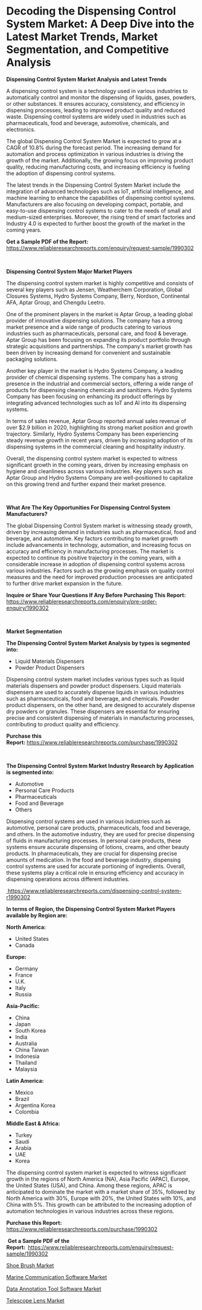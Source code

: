 <p><h1>Decoding the Dispensing Control System Market: A Deep Dive into the Latest Market Trends, Market Segmentation, and Competitive Analysis</h1></p><p><strong>Dispensing Control System Market Analysis and Latest Trends</strong></p>
<p><p>A dispensing control system is a technology used in various industries to automatically control and monitor the dispensing of liquids, gases, powders, or other substances. It ensures accuracy, consistency, and efficiency in dispensing processes, leading to improved product quality and reduced waste. Dispensing control systems are widely used in industries such as pharmaceuticals, food and beverage, automotive, chemicals, and electronics.</p><p>The global Dispensing Control System Market is expected to grow at a CAGR of 10.8% during the forecast period. The increasing demand for automation and process optimization in various industries is driving the growth of the market. Additionally, the growing focus on improving product quality, reducing manufacturing costs, and increasing efficiency is fueling the adoption of dispensing control systems.</p><p>The latest trends in the Dispensing Control System Market include the integration of advanced technologies such as IoT, artificial intelligence, and machine learning to enhance the capabilities of dispensing control systems. Manufacturers are also focusing on developing compact, portable, and easy-to-use dispensing control systems to cater to the needs of small and medium-sized enterprises. Moreover, the rising trend of smart factories and Industry 4.0 is expected to further boost the growth of the market in the coming years.</p></p>
<p><strong>Get a Sample PDF of the Report:&nbsp;</strong> <a href="https://www.reliableresearchreports.com/enquiry/request-sample/1990302">https://www.reliableresearchreports.com/enquiry/request-sample/1990302</a></p>
<p>&nbsp;</p>
<p><strong>Dispensing Control System Major Market Players</strong></p>
<p><p>The dispensing control system market is highly competitive and consists of several key players such as Jensen, Weatherchem Corporation, Global Closures Systems, Hydro Systems Company, Berry, Nordson, Continental AFA, Aptar Group, and Chengdu Leetro.</p><p>One of the prominent players in the market is Aptar Group, a leading global provider of innovative dispensing solutions. The company has a strong market presence and a wide range of products catering to various industries such as pharmaceuticals, personal care, and food & beverage. Aptar Group has been focusing on expanding its product portfolio through strategic acquisitions and partnerships. The company's market growth has been driven by increasing demand for convenient and sustainable packaging solutions.</p><p>Another key player in the market is Hydro Systems Company, a leading provider of chemical dispensing systems. The company has a strong presence in the industrial and commercial sectors, offering a wide range of products for dispensing cleaning chemicals and sanitizers. Hydro Systems Company has been focusing on enhancing its product offerings by integrating advanced technologies such as IoT and AI into its dispensing systems.</p><p>In terms of sales revenue, Aptar Group reported annual sales revenue of over $2.9 billion in 2020, highlighting its strong market position and growth trajectory. Similarly, Hydro Systems Company has been experiencing steady revenue growth in recent years, driven by increasing adoption of its dispensing systems in the commercial cleaning and hospitality industry.</p><p>Overall, the dispensing control system market is expected to witness significant growth in the coming years, driven by increasing emphasis on hygiene and cleanliness across various industries. Key players such as Aptar Group and Hydro Systems Company are well-positioned to capitalize on this growing trend and further expand their market presence.</p></p>
<p>&nbsp;</p>
<p><strong>What Are The Key Opportunities For Dispensing Control System Manufacturers?</strong></p>
<p><p>The global Dispensing Control System market is witnessing steady growth, driven by increasing demand in industries such as pharmaceutical, food and beverage, and automotive. Key factors contributing to market growth include advancements in technology, automation, and increasing focus on accuracy and efficiency in manufacturing processes. The market is expected to continue its positive trajectory in the coming years, with a considerable increase in adoption of dispensing control systems across various industries. Factors such as the growing emphasis on quality control measures and the need for improved production processes are anticipated to further drive market expansion in the future.</p></p>
<p><strong>Inquire or Share Your Questions If Any Before Purchasing This Report:</strong> <a href="https://www.reliableresearchreports.com/enquiry/pre-order-enquiry/1990302">https://www.reliableresearchreports.com/enquiry/pre-order-enquiry/1990302</a></p>
<p>&nbsp;</p>
<p><strong>Market Segmentation</strong></p>
<p><strong>The Dispensing Control System Market Analysis by types is segmented into:</strong></p>
<p><ul><li>Liquid Materials Dispensers</li><li>Powder Product Dispensers</li></ul></p>
<p><p>Dispensing control system market includes various types such as liquid materials dispensers and powder product dispensers. Liquid materials dispensers are used to accurately dispense liquids in various industries such as pharmaceuticals, food and beverage, and chemicals. Powder product dispensers, on the other hand, are designed to accurately dispense dry powders or granules. These dispensers are essential for ensuring precise and consistent dispensing of materials in manufacturing processes, contributing to product quality and efficiency.</p></p>
<p><strong>Purchase this Report:&nbsp;</strong><a href="https://www.reliableresearchreports.com/purchase/1990302">https://www.reliableresearchreports.com/purchase/1990302</a></p>
<p>&nbsp;</p>
<p><strong>The Dispensing Control System Market Industry Research by Application is segmented into:</strong></p>
<p><ul><li>Automotive</li><li>Personal Care Products</li><li>Pharmaceuticals</li><li>Food and Beverage</li><li>Others</li></ul></p>
<p><p>Dispensing control systems are used in various industries such as automotive, personal care products, pharmaceuticals, food and beverage, and others. In the automotive industry, they are used for precise dispensing of fluids in manufacturing processes. In personal care products, these systems ensure accurate dispensing of lotions, creams, and other beauty products. In pharmaceuticals, they are crucial for dispensing precise amounts of medication. In the food and beverage industry, dispensing control systems are used for accurate portioning of ingredients. Overall, these systems play a critical role in ensuring efficiency and accuracy in dispensing operations across different industries.</p></p>
<p><a href="https://www.reliableresearchreports.com/dispensing-control-system-r1990302">&nbsp;https://www.reliableresearchreports.com/dispensing-control-system-r1990302</a></p>
<p><strong>In terms of Region, the Dispensing Control System Market Players available by Region are:</strong></p>
<p>
    <p> <strong> North America: </strong>
        <ul>
            <li>United States</li>
            <li>Canada</li>
        </ul>
        </p> 
    <p> <strong> Europe: </strong>
        <ul>
            <li>Germany</li>
            <li>France</li>
            <li>U.K.</li>
            <li>Italy</li>
            <li>Russia</li>
        </ul>
        </p> 
    <p> <strong> Asia-Pacific: </strong>
        <ul>
            <li>China</li>
            <li>Japan</li>
            <li>South Korea</li>
            <li>India</li>
            <li>Australia</li>
            <li>China Taiwan</li>
            <li>Indonesia</li>
            <li>Thailand</li>
            <li>Malaysia</li>
        </ul>
        </p> 
    <p> <strong> Latin America: </strong>
        <ul>
            <li>Mexico</li>
            <li>Brazil</li>
            <li>Argentina Korea</li>
            <li>Colombia</li>
        </ul>
        </p> 
    <p> <strong> Middle East & Africa: </strong>
        <ul>
            <li>Turkey</li>
            <li>Saudi</li>
            <li>Arabia</li>
            <li>UAE</li>
            <li>Korea</li>
        </ul>
    </p>
    </p>
<p><p>The dispensing control system market is expected to witness significant growth in the regions of North America (NA), Asia Pacific (APAC), Europe, the United States (USA), and China. Among these regions, APAC is anticipated to dominate the market with a market share of 35%, followed by North America with 30%, Europe with 20%, the United States with 10%, and China with 5%. This growth can be attributed to the increasing adoption of automation technologies in various industries across these regions.</p></p>
<p><strong>Purchase this Report: </strong><a href="https://www.reliableresearchreports.com/purchase/1990302">https://www.reliableresearchreports.com/purchase/1990302</a></p>
<p>&nbsp;<strong>Get a Sample PDF of the Report:&nbsp;&nbsp;</strong><a href="https://www.reliableresearchreports.com/enquiry/request-sample/1990302">https://www.reliableresearchreports.com/enquiry/request-sample/1990302</a></p>
<p><strong></strong></p>
<p><p><a href="https://medium.com/@ruth.gibson8095/an-in-depth-analysis-of-the-global-shoe-brush-market-scope-and-its-rapid-growing-11-9-b6a864ffc81c">Shoe Brush Market</a></p><p><a href="https://github.com/ranaacryptoaddmin/Market-Research-Report-List-1/blob/main/marine-communication-software-market.md">Marine Communication Software Market</a></p><p><a href="https://github.com/jadenRaynor/Market-Research-Report-List-1/blob/main/data-annotation-tool-software-market.md">Data Annotation Tool Software Market</a></p><p><a href="https://medium.com/@joanne.harris67856/comprehensive-analysis-of-the-global-telescope-lens-market-growth-trends-market-forecasts-2024-2a731edbe834">Telescope Lens Market</a></p></p>